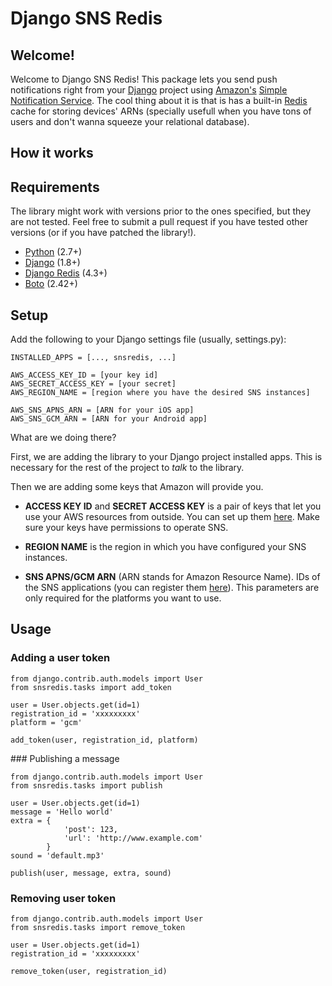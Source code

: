 # Django SNS Redis

## Welcome!

Welcome to Django SNS Redis! This package lets you send push notifications right from your [Django](https://www.djangoproject.com) project using [Amazon's](https://aws.amazon.com) [Simple Notification Service](https://aws.amazon.com/sns/). The cool thing about it is that is has a built-in [Redis](http://redis.io) cache for storing devices' ARNs (specially usefull when you have tons of users and don't wanna squeeze your relational database).

## How it works

## Requirements
The library might work with versions prior to the ones specified, but they are not tested. Feel free to submit a pull request if you have tested other versions (or if you have patched the library!).

* [Python](https://www.python.org/) (2.7+)
* [Django](https://www.djangoproject.com/) (1.8+)
* [Django Redis](https://github.com/niwinz/django-redis) (4.3+)
* [Boto](https://github.com/boto/boto) (2.42+)

## Setup
Add the following to your Django settings file (usually, settings.py):

~~~~
INSTALLED_APPS = [..., snsredis, ...]

AWS_ACCESS_KEY_ID = [your key id]
AWS_SECRET_ACCESS_KEY = [your secret]
AWS_REGION_NAME = [region where you have the desired SNS instances]

AWS_SNS_APNS_ARN = [ARN for your iOS app]
AWS_SNS_GCM_ARN = [ARN for your Android app]

~~~~

What are we doing there?

First, we are adding the library to your Django project installed apps. This is necessary for the rest of the project to *talk* to the library.

Then we are adding some keys that Amazon will provide you.

* **ACCESS KEY ID** and **SECRET ACCESS KEY** is a pair of keys that let you use your AWS resources from outside. You can set up them [here](https://console.aws.amazon.com/iam/home). Make sure your keys have permissions to operate SNS.

* **REGION NAME** is the region in which you have configured your SNS instances.

* **SNS APNS/GCM ARN** (ARN stands for Amazon Resource Name). IDs of the SNS applications (you can register them [here](https://eu-west-1.console.aws.amazon.com/sns/v2/home)). This parameters are only required for the platforms you want to use.

## Usage

### Adding a user token

~~~~
from django.contrib.auth.models import User
from snsredis.tasks import add_token

user = User.objects.get(id=1)
registration_id = 'xxxxxxxxx'
platform = 'gcm'

add_token(user, registration_id, platform)

~~~~

### Publishing a message

~~~~
from django.contrib.auth.models import User
from snsredis.tasks import publish

user = User.objects.get(id=1)
message = 'Hello world'
extra = {
			'post': 123,
			'url': 'http://www.example.com'
		}
sound = 'default.mp3'

publish(user, message, extra, sound)

~~~~

### Removing user token

~~~~
from django.contrib.auth.models import User
from snsredis.tasks import remove_token

user = User.objects.get(id=1)
registration_id = 'xxxxxxxxx'

remove_token(user, registration_id)

~~~~